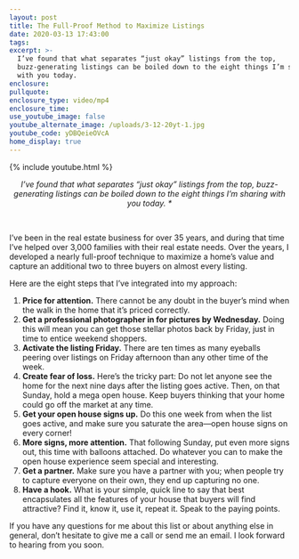 ```yaml
---
layout: post
title: The Full-Proof Method to Maximize Listings
date: 2020-03-13 17:43:00
tags:
excerpt: >-
  I’ve found that what separates “just okay” listings from the top,
  buzz-generating listings can be boiled down to the eight things I’m sharing
  with you today.
enclosure:
pullquote:
enclosure_type: video/mp4
enclosure_time:
use_youtube_image: false
youtube_alternate_image: /uploads/3-12-20yt-1.jpg
youtube_code: yDBQeieOVcA
home_display: true
---
```


{% include youtube.html %}

<center><em>I&rsquo;ve found that what separates &ldquo;just okay&rdquo; listings from the top, buzz-generating listings can be boiled down to the eight things I&rsquo;m sharing with you today. *</em></center>

&nbsp;&nbsp;

I’ve been in the real estate business for over 35 years, and during that time I’ve helped over 3,000 families with their real estate needs. Over the years, I developed a nearly full-proof technique to maximize a home’s value and capture an additional two to three buyers on almost every listing.&nbsp;

Here are the eight steps that I’ve integrated into my approach:&nbsp;

1. **Price for attention.** There cannot be any doubt in the buyer’s mind when the walk in the home that it’s priced correctly.&nbsp;
2. **Get a professional photographer in for pictures by Wednesday.** Doing this will mean you can get those stellar photos back by Friday, just in time to entice weekend shoppers.&nbsp;
3. **Activate the listing Friday.** There are ten times as many eyeballs peering over listings on Friday afternoon than any other time of the week.&nbsp;
4. **Create fear of loss.** Here’s the tricky part: Do not let anyone see the home for the next nine days after the listing goes active. Then, on that Sunday, hold a mega open house. Keep buyers thinking that your home could go off the market at any time.&nbsp;
5. **Get your open house signs up.** Do this one week from when the list goes active, and make sure you saturate the area—open house signs on every corner\!&nbsp;
6. **More signs, more attention.** That following Sunday, put even more signs out, this time with balloons attached. Do whatever you can to make the open house experience seem special and interesting.&nbsp;
7. **Get a partner.** Make sure you have a partner with you; when people try to capture everyone on their own, they end up capturing no one.&nbsp;
8. **Have a hook.** What is your simple, quick line to say that best encapsulates all the features of your house that buyers will find attractive? Find it, know it, use it, repeat it. Speak to the paying points.&nbsp;

If you have any questions for me about this list or about anything else in general, don’t hesitate to give me a call or send me an email. I look forward to hearing from you soon.
